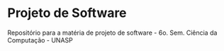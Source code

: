 # Projeto de Software
Repositório para a matéria de projeto de software - 6o. Sem. Ciência da Computação - UNASP
